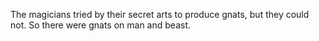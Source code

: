 The magicians tried by their secret arts to produce gnats, but they could not. So there were gnats on man and beast.
